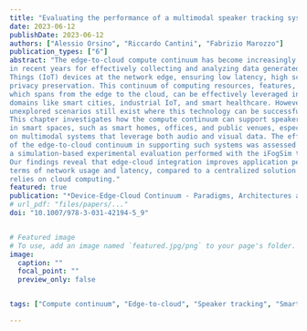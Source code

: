 ```yaml
---
title: "Evaluating the performance of a multimodal speaker tracking system at the edge-to-cloud continuum"
date: 2023-06-12
publishDate: 2023-06-12
authors: ["Alessio Orsino", "Riccardo Cantini", "Fabrizio Marozzo"]
publication_types: ["6"]
abstract: "The edge-to-cloud compute continuum has become increasingly popular
in recent years for effectively collecting and analyzing data generated by Internet of
Things (IoT) devices at the network edge, ensuring low latency, high scalability, and
privacy preservation. This continuum of computing resources, features, and services,
which spans from the edge to the cloud, can be effectively leveraged in various application
domains like smart cities, industrial IoT, and smart healthcare. However, many
unexplored scenarios still exist where this technology can be successfully applied.
This chapter investigates how the compute continuum can support speaker tracking
in smart spaces, such as smart homes, offices, and public venues, especially focusing
on multimodal systems that leverage both audio and visual data. The effectiveness
of the edge-to-cloud continuum in supporting such systems was assessed through
a simulation-based experimental evaluation performed with the iFogSim toolkit.
Our findings reveal that edge-cloud integration improves application performance in
terms of network usage and latency, compared to a centralized solution that solely
relies on cloud computing."
featured: true
publication: "*Device-Edge-Cloud Continuum - Paradigms, Architectures and Applications*, pp. 155-166, 2023"
# url_pdf: "files/papers/..."
doi: "10.1007/978-3-031-42194-5_9"


# Featured image
# To use, add an image named `featured.jpg/png` to your page's folder. 
image:
  caption: ""
  focal_point: ""
  preview_only: false


tags: ["Compute continuum", "Edge-to-cloud", "Speaker tracking", "Smart spaces", "Simulation"]

---
```

